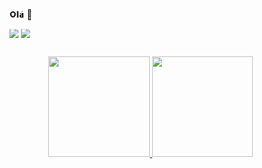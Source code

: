 ### Olá 👋

[<img src="https://img.shields.io/badge/LinkedIn-0077B5?style=for-the-badge&logo=linkedin&logoColor=white" />](https://br.linkedin.com/public-profile/in/igorferreirarv)
[<img src="https://img.shields.io/badge/Gmail-D14836?style=for-the-badge&logo=gmail&logoColor=white" />](mailto:igorferreirarv@gmail.com)</br></br>

<div align="center">
  <a href="https://github.com/igorferreirarv">
  <img height="180em" src="https://github-readme-stats.vercel.app/api?username=igorferreirarv&show_icons=true&include_all_commits=true&count_private=true"/>
  <img height="180em" src="https://github-readme-stats.vercel.app/api/top-langs/?username=igorferreirarv&layout=compact&langs_count=7include_all_commits=true&count_private=true"/>
</div>

